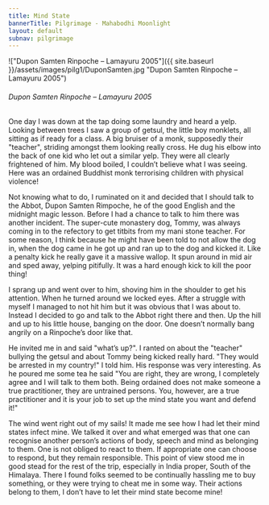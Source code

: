 ```yaml
---
title: Mind State 
bannerTitle: Pilgrimage - Mahabodhi Moonlight
layout: default
subnav: pilgrimage
---
```




!["Dupon Samten Rinpoche – Lamayuru 2005"]({{ site.baseurl }}/assets/images/pilg1/DuponSamten.jpg "Dupon Samten Rinpoche – Lamayuru 2005")
###### Dupon Samten Rinpoche – Lamayuru 2005

One day I was down at the tap doing some laundry and heard a yelp.
Looking between trees I saw a group of getsul, the little boy
monklets, all sitting as if ready for a class. A big bruiser of a
monk, supposedly their "teacher", striding amongst them looking
really cross. He dug his elbow into the back of one kid who let out
a similar yelp. They were all clearly frightened of him. My blood
boiled, I couldn’t believe what I was seeing. Here was an ordained
Buddhist monk terrorising children with physical violence!

Not
knowing what to do, I ruminated on it and decided that I should talk
to the Abbot, Dupon Samten Rimpoche, he of the good English and the
midnight magic lesson. Before I had a chance to talk to him there
was another incident. The super-cute monastery dog, Tommy, was
always coming in to the refectory to get titbits from my mani stone
teacher. For some reason, I think because he might have been told to
not allow the dog in, when the dog came in he got up and ran up to
the dog and kicked it. Like a penalty kick he really gave it a
massive wallop. It spun around in mid air and sped away, yelping
pitifully. It was a hard enough kick to kill the poor thing!

I
sprang up and went over to him, shoving him in the shoulder to get
his attention. When he turned around we locked eyes. After a
struggle with myself I managed to not hit him but it was obvious
that I was about to. Instead I decided to go and talk to the Abbot
right there and then. Up the hill and up to his little house,
banging on the door. One doesn’t normally bang angrily on a
Rinpoche’s door like that.

He invited me in and said "what’s up?". I
ranted on about the "teacher" bullying the getsul and about Tommy
being kicked really hard. "They would be arrested in my country!" I
told him. His response was very interesting. As he poured me some
tea he said "You are right, they are wrong, I completely agree and I
will talk to them both. Being ordained does not make someone a true
practitioner, they are untrained persons. You, however, are a true
practitioner and it is your job to set up the mind state you want
and defend it!" 

The wind went right out of my sails! It made me see
how I had let their mind states infect mine. We talked it over and
what emerged was that one can recognise another person’s actions of
body, speech and mind as belonging to them. One is not obliged to
react to them. If appropriate one can choose to respond, but they
remain responsible. This point of view stood me in good stead for
the rest of the trip, especially in India proper, South of the
Himalaya. There I found folks seemed to be continually hassling me to buy
something, or they were trying to cheat me in some way. Their
actions belong to them, I don’t have to let their mind state become
mine!

